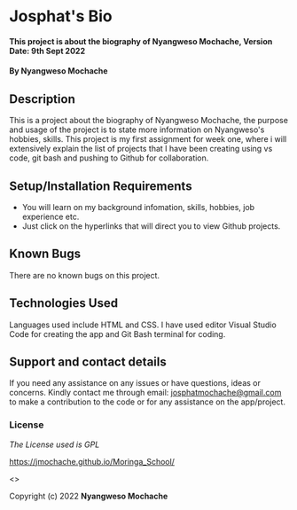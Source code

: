 # Josphat's Bio

#### This project is about the biography of Nyangweso Mochache, Version Date: 9th Sept 2022

#### By **Nyangweso Mochache**

## Description

This is a project about the biography of Nyangweso Mochache, the purpose and usage of the project is to state more information on Nyangweso's hobbies, skills. This project is my first assignment for week one, where i will extensively explain the list of projects that I have been creating using vs code, git bash and pushing to Github for collaboration.

## Setup/Installation Requirements

- You will learn on my background infomation, skills, hobbies, job experience etc.
- Just click on the hyperlinks that will direct you to view Github projects.


## Known Bugs

There are no known bugs on this project.

## Technologies Used

Languages used include HTML and CSS. I have used editor Visual Studio Code for creating the app and Git Bash terminal for coding.

## Support and contact details

If you need any assistance on any issues or have questions, ideas or concerns. Kindly contact me through email: josphatmochache@gmail.com to make a contribution to the code or for any assistance on the app/project.

### License

_The License used is GPL_

https://jmochache.github.io/Moringa_School/

<>

Copyright (c) 2022 **Nyangweso Mochache**


